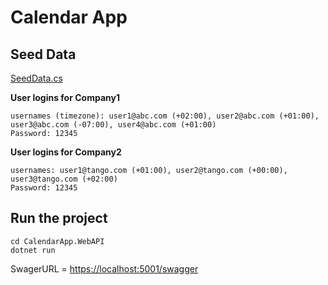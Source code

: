 # Calendar App

## Seed Data
[SeedData.cs](https://github.com/habeebj/CalendarApp/blob/master/CalendarApp.WebAPI/Data/SeedData.cs)

**User logins for Company1**
```
usernames (timezone): user1@abc.com (+02:00), user2@abc.com (+01:00), user3@abc.com (-07:00), user4@abc.com (+01:00)
Password: 12345
```
**User logins for Company2**
```
usernames: user1@tango.com (+01:00), user2@tango.com (+00:00), user3@tango.com (+02:00)
Password: 12345
```

## Run the project
```shell
cd CalendarApp.WebAPI
dotnet run
```

SwagerURL = [https://localhost:5001/swagger](https://localhost:5001/swagger)
